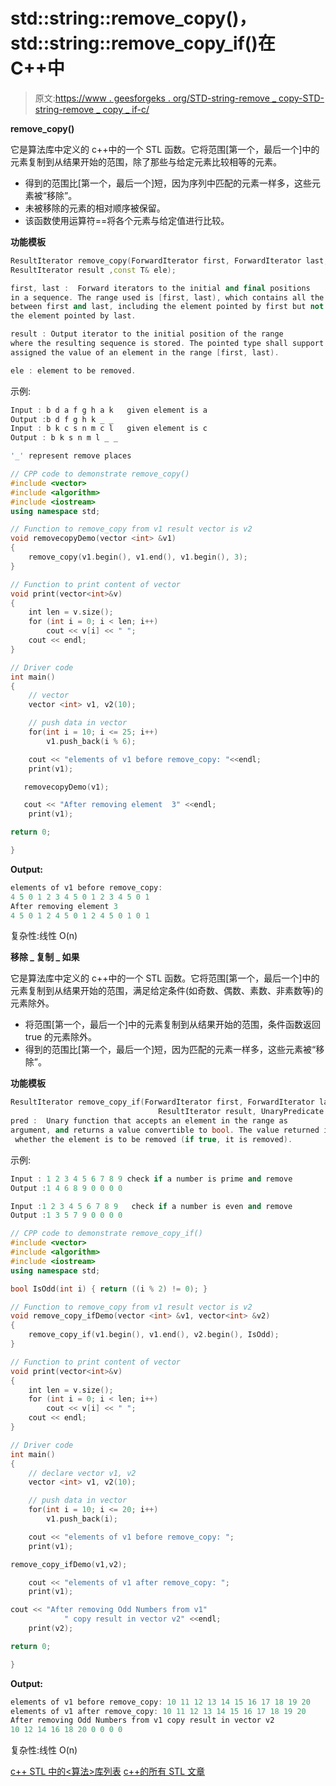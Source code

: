 # std::string::remove_copy()，std::string::remove_copy_if()在 C++中

> 原文:[https://www . geesforgeks . org/STD-string-remove _ copy-STD-string-remove _ copy _ if-c/](https://www.geeksforgeeks.org/std-string-remove_copy-std-string-remove_copy_if-c/)

**remove_copy()**

它是算法库中定义的 c++中的一个 STL 函数。它将范围[第一个，最后一个]中的元素复制到从结果开始的范围，除了那些与给定元素比较相等的元素。

*   得到的范围比[第一个，最后一个]短，因为序列中匹配的元素一样多，这些元素被“移除”。
*   未被移除的元素的相对顺序被保留。
*   该函数使用运算符==将各个元素与给定值进行比较。

**功能模板**

```cpp
ResultIterator remove_copy(ForwardIterator first, ForwardIterator last, 
ResultIterator result ,const T& ele);

first, last :  Forward iterators to the initial and final positions
in a sequence. The range used is [first, last), which contains all the elements
between first and last, including the element pointed by first but not 
the element pointed by last.

result : Output iterator to the initial position of the range 
where the resulting sequence is stored. The pointed type shall support being 
assigned the value of an element in the range [first, last).

ele : element to be removed.

```

示例:

```cpp
Input : b d a f g h a k   given element is a
Output :b d f g h k _ _ 
Input : b k c s n m c l   given element is c
Output : b k s n m l _ _

'_' represent remove places
```

```cpp
// CPP code to demonstrate remove_copy()
#include <vector>
#include <algorithm>
#include <iostream>
using namespace std;

// Function to remove_copy from v1 result vector is v2
void removecopyDemo(vector <int> &v1)
{
    remove_copy(v1.begin(), v1.end(), v1.begin(), 3);
}

// Function to print content of vector
void print(vector<int>&v)
{
    int len = v.size();
    for (int i = 0; i < len; i++)
        cout << v[i] << " ";
    cout << endl;
}

// Driver code
int main()
{
    // vector 
    vector <int> v1, v2(10);

    // push data in vector 
    for(int i = 10; i <= 25; i++)
        v1.push_back(i % 6);

    cout << "elements of v1 before remove_copy: "<<endl;
    print(v1);

   removecopyDemo(v1);

   cout << "After removing element  3" <<endl;
    print(v1);

return 0;

}
```

**Output:**

```cpp
elements of v1 before remove_copy: 
4 5 0 1 2 3 4 5 0 1 2 3 4 5 0 1 
After removing element 3
4 5 0 1 2 4 5 0 1 2 4 5 0 1 0 1

```

复杂性:线性 O(n)

**移除 _ 复制 _ 如果**

它是算法库中定义的 c++中的一个 STL 函数。它将范围[第一个，最后一个]中的元素复制到从结果开始的范围，满足给定条件(如奇数、偶数、素数、非素数等)的元素除外。

*   将范围[第一个，最后一个]中的元素复制到从结果开始的范围，条件函数返回 true 的元素除外。
*   得到的范围比[第一个，最后一个]短，因为匹配的元素一样多，这些元素被“移除”。

**功能模板**

```cpp
ResultIterator remove_copy_if(ForwardIterator first, ForwardIterator last,
                                 ResultIterator result, UnaryPredicate pred);
pred :  Unary function that accepts an element in the range as
argument, and returns a value convertible to bool. The value returned indicates
 whether the element is to be removed (if true, it is removed).

```

示例:

```cpp
Input : 1 2 3 4 5 6 7 8 9 check if a number is prime and remove
Output :1 4 6 8 9 0 0 0 0

Input :1 2 3 4 5 6 7 8 9   check if a number is even and remove
Output :1 3 5 7 9 0 0 0 0

```

```cpp
// CPP code to demonstrate remove_copy_if()
#include <vector>
#include <algorithm>
#include <iostream>
using namespace std;

bool IsOdd(int i) { return ((i % 2) != 0); }

// Function to remove_copy from v1 result vector is v2
void remove_copy_ifDemo(vector <int> &v1, vector<int> &v2)
{
    remove_copy_if(v1.begin(), v1.end(), v2.begin(), IsOdd);
}

// Function to print content of vector
void print(vector<int>&v)
{
    int len = v.size();
    for (int i = 0; i < len; i++)
        cout << v[i] << " ";
    cout << endl;
}

// Driver code
int main()
{
    // declare vector v1, v2
    vector <int> v1, v2(10);

    // push data in vector 
    for(int i = 10; i <= 20; i++)
        v1.push_back(i);

    cout << "elements of v1 before remove_copy: ";
    print(v1);

remove_copy_ifDemo(v1,v2);

    cout << "elements of v1 after remove_copy: ";
    print(v1);

cout << "After removing Odd Numbers from v1"
            " copy result in vector v2" <<endl;
    print(v2);

return 0;

}
```

**Output:**

```cpp
elements of v1 before remove_copy: 10 11 12 13 14 15 16 17 18 19 20 
elements of v1 after remove_copy: 10 11 12 13 14 15 16 17 18 19 20 
After removing Odd Numbers from v1 copy result in vector v2
10 12 14 16 18 20 0 0 0 0

```

复杂性:线性 O(n)

[c++ STL 中的<算法>库列表](https://www.geeksforgeeks.org/algorithms-library-c-stl/)
[c++的所有 STL 文章](https://www.geeksforgeeks.org/tag/stl/)